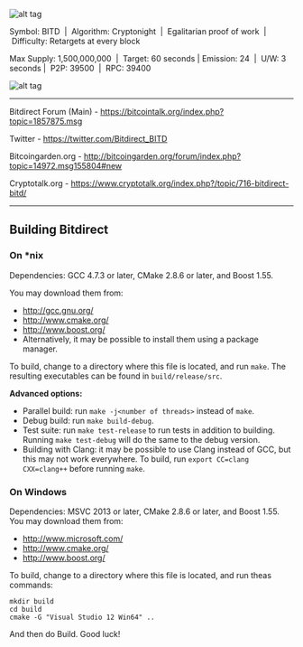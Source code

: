 ![alt tag](https://ip.bitcointalk.org/?u=https%3A%2F%2Fi.imgsafe.org%2F8999529651.png&t=575&c=f6raSNvDF4JH3Q)


Symbol: BITD  |  Algorithm: Cryptonight  |  Egalitarian proof of work  |  Difficulty: Retargets at every block

Max Supply: 1,500,000,000  |  Target: 60 seconds | Emission: 24  |  U/W: 3 seconds |  P2P: 39500  |  RPC: 39400

![alt tag](http://i.imgur.com/kKAvkcn.png)

-------------------------------------------

Bitdirect Forum (Main) - https://bitcointalk.org/index.php?topic=1857875.msg

Twitter - https://twitter.com/Bitdirect_BITD

Bitcoingarden.org - http://bitcoingarden.org/forum/index.php?topic=14972.msg155804#new

Cryptotalk.org - https://www.cryptotalk.org/index.php?/topic/716-bitdirect-bitd/

-------------------------------------------



## Building Bitdirect

### On *nix

Dependencies: GCC 4.7.3 or later, CMake 2.8.6 or later, and Boost 1.55.

You may download them from:

* http://gcc.gnu.org/
* http://www.cmake.org/
* http://www.boost.org/
* Alternatively, it may be possible to install them using a package manager.

To build, change to a directory where this file is located, and run `make`. The resulting executables can be found in `build/release/src`.

**Advanced options:**

* Parallel build: run `make -j<number of threads>` instead of `make`.
* Debug build: run `make build-debug`.
* Test suite: run `make test-release` to run tests in addition to building. Running `make test-debug` will do the same to the debug version.
* Building with Clang: it may be possible to use Clang instead of GCC, but this may not work everywhere. To build, run `export CC=clang CXX=clang++` before running `make`.

### On Windows
Dependencies: MSVC 2013 or later, CMake 2.8.6 or later, and Boost 1.55. You may download them from:

* http://www.microsoft.com/
* http://www.cmake.org/
* http://www.boost.org/

To build, change to a directory where this file is located, and run theas commands: 
```
mkdir build
cd build
cmake -G "Visual Studio 12 Win64" ..
```

And then do Build.
Good luck!

